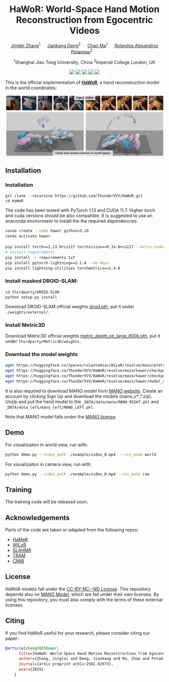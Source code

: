 <div align="center">

# HaWoR: World-Space Hand Motion Reconstruction from Egocentric Videos

[Jinglei Zhang]()<sup>1</sup> &emsp; [Jiankang Deng](https://jiankangdeng.github.io/)<sup>2</sup> &emsp; [Chao Ma](https://scholar.google.com/citations?user=syoPhv8AAAAJ&hl=en)<sup>1</sup> &emsp; [Rolandos Alexandros Potamias](https://rolpotamias.github.io)<sup>2</sup> &emsp;  

<sup>1</sup>Shanghai Jiao Tong University, China
<sup>2</sup>Imperial College London, UK <br>

<a href='https://arxiv.org/abs/2501.02973'><img src='https://img.shields.io/badge/Arxiv-2501.02973-A42C25?style=flat&logo=arXiv&logoColor=A42C25'></a> 
<a href='https://arxiv.org/pdf/2501.02973'><img src='https://img.shields.io/badge/Paper-PDF-yellow?style=flat&logo=arXiv&logoColor=yellow'></a> 
<a href='https://hawor-project.github.io/'><img src='https://img.shields.io/badge/Project-Page-%23df5b46?style=flat&logo=Google%20chrome&logoColor=%23df5b46'></a> 
<a href='https://github.com/ThunderVVV/HaWoR'><img src='https://img.shields.io/badge/GitHub-Code-black?style=flat&logo=github&logoColor=white'></a> 
<a href='https://huggingface.co/spaces/ThunderVVV/HaWoR'><img src='https://img.shields.io/badge/%F0%9F%A4%97%20Hugging%20Face-Demo-green'></a>
</div>

This is the official implementation of **[HaWoR](https://hawor-project.github.io/)**, a hand reconstruction model in the world coordinates:

![teaser](assets/teaser.png)

## Installation
 
### Installation
```
git clone --recursive https://github.com/ThunderVVV/HaWoR.git
cd HaWoR
```

The code has been tested with PyTorch 1.13 and CUDA 11.7. Higher torch and cuda versions should be also compatible. It is suggested to use an anaconda environment to install the the required dependencies:
```bash
conda create --name hawor python=3.10
conda activate hawor

pip install torch==1.13.0+cu117 torchvision==0.14.0+cu117 --extra-index-url https://download.pytorch.org/whl/cu117
# Install requirements
pip install -r requirements.txt
pip install pytorch-lightning==2.2.4 --no-deps
pip install lightning-utilities torchmetrics==1.4.0
```

### Install masked DROID-SLAM:

```
cd thirdparty/DROID-SLAM
python setup.py install
```

Download DROID-SLAM official weights [droid.pth](https://drive.google.com/file/d/1PpqVt1H4maBa_GbPJp4NwxRsd9jk-elh/view?usp=sharing), put it under `./weights/external/`.

### Install Metric3D

Download Metric3D official weights [metric_depth_vit_large_800k.pth](https://drive.google.com/file/d/1eT2gG-kwsVzNy5nJrbm4KC-9DbNKyLnr/view?usp=drive_link), put it under `thirdparty/Metric3D/weights`.

### Download the model weights

```bash
wget https://huggingface.co/spaces/rolpotamias/WiLoR/resolve/main/pretrained_models/detector.pt -P ./weights/external/
wget https://huggingface.co/ThunderVVV/HaWoR/resolve/main/hawor/checkpoints/hawor.ckpt -P ./weights/hawor/checkpoints/
wget https://huggingface.co/ThunderVVV/HaWoR/resolve/main/hawor/checkpoints/infiller.pt -P ./weights/hawor/checkpoints/
wget https://huggingface.co/ThunderVVV/HaWoR/resolve/main/hawor/model_config.yaml -P ./weights/hawor/
```
It is also required to download MANO model from [MANO website](https://mano.is.tue.mpg.de). 
Create an account by clicking Sign Up and download the models (mano_v*_*.zip). Unzip and put the hand model to the `_DATA/data/mano/MANO_RIGHT.pkl` and `_DATA/data_left/mano_left/MANO_LEFT.pkl`. 

Note that MANO model falls under the [MANO license](https://mano.is.tue.mpg.de/license.html).
## Demo

For visualizaiton in world view, run with:
```bash
python demo.py --video_path ./example/video_0.mp4  --vis_mode world
```

For visualizaiton in camera view, run with:
```bash
python demo.py --video_path ./example/video_0.mp4 --vis_mode cam
```

## Training
The training code will be released soon. 

## Acknowledgements
Parts of the code are taken or adapted from the following repos:
- [HaMeR](https://github.com/geopavlakos/hamer/)
- [WiLoR](https://github.com/rolpotamias/WiLoR)
- [SLAHMR](https://github.com/vye16/slahmr)
- [TRAM](https://github.com/yufu-wang/tram)
- [CMIB](https://github.com/jihoonerd/Conditional-Motion-In-Betweening)


## License 
HaWoR models fall under the [CC-BY-NC--ND License](./license.txt). This repository depends also on [MANO Model](https://mano.is.tue.mpg.de/license.html), which are fall under their own licenses. By using this repository, you must also comply with the terms of these external licenses.
## Citing
If you find HaWoR useful for your research, please consider citing our paper:

```bibtex
@article{zhang2025hawor,
      title={HaWoR: World-Space Hand Motion Reconstruction from Egocentric Videos},
      author={Zhang, Jinglei and Deng, Jiankang and Ma, Chao and Potamias, Rolandos Alexandros},
      journal={arXiv preprint arXiv:2501.02973},
      year={2025}
    }
```
